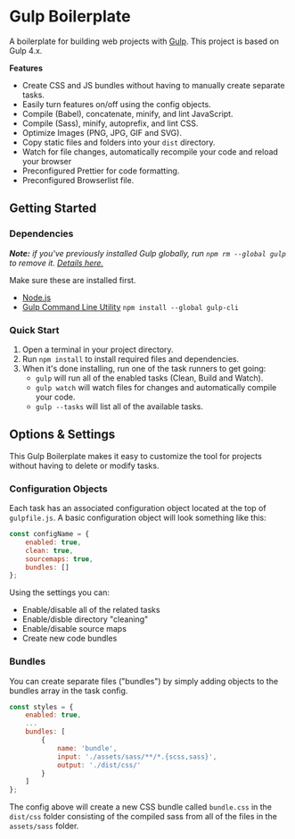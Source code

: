 # Gulp Boilerplate

A boilerplate for building web projects with [Gulp](https://gulpjs.com/). This project is based on Gulp 4.x.

**Features**

- Create CSS and JS bundles without having to manually create separate tasks.
- Easily turn features on/off using the config objects. 
- Compile (Babel), concatenate, minify, and lint JavaScript.
- Compile (Sass), minify, autoprefix, and lint CSS.
- Optimize Images (PNG, JPG, GIF and SVG).
- Copy static files and folders into your `dist` directory.
- Watch for file changes, automatically recompile your code and reload your browser
- Preconfigured Prettier for code formatting.
- Preconfigured Browserlist file.

## Getting Started

### Dependencies

*__Note:__ if you've previously installed Gulp globally, run `npm rm --global gulp` to remove it. [Details here.](https://medium.com/gulpjs/gulp-sips-command-line-interface-e53411d4467)*

Make sure these are installed first.

- [Node.js](http://nodejs.org)
- [Gulp Command Line Utility](http://gulpjs.com) `npm install --global gulp-cli`

### Quick Start

1. Open a terminal in your project directory.
2. Run `npm install` to install required files and dependencies.
3. When it's done installing, run one of the task runners to get going:
	- `gulp` will run all of the enabled tasks (Clean, Build and Watch).
	- `gulp watch` will watch files for changes and automatically compile your code. 
	- `gulp --tasks` will list all of the available tasks. 

## Options & Settings

This Gulp Boilerplate makes it easy to customize the tool for projects without having to delete or modify tasks.

### Configuration Objects

Each task has an associated configuration object located at the top of `gulpfile.js`. A basic configuration object will look something like this:

```js
const configName = {
	enabled: true,
	clean: true,
	sourcemaps: true,
	bundles: []
};
```

Using the settings you can:
  - Enable/disable all of the related tasks
  - Enable/disble directory "cleaning"
  - Enable/disable source maps
  - Create new code bundles

### Bundles

You can create separate files ("bundles") by simply adding objects to the bundles array in the task config.

```js
const styles = {
	enabled: true,
	...
	bundles: [
		{
			name: 'bundle',
			input: './assets/sass/**/*.{scss,sass}',
			output: './dist/css/'
		}
	]
};
```

The config above will create a new CSS bundle called `bundle.css` in the `dist/css` folder consisting of the compiled sass from all of the files in the `assets/sass` folder.
